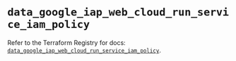 # `data_google_iap_web_cloud_run_service_iam_policy`

Refer to the Terraform Registry for docs: [`data_google_iap_web_cloud_run_service_iam_policy`](https://registry.terraform.io/providers/hashicorp/google-beta/6.35.0/docs/data-sources/google_iap_web_cloud_run_service_iam_policy).
